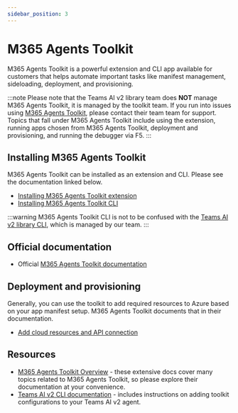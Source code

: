 ```yaml
---
sidebar_position: 3
---
```


# M365 Agents Toolkit

M365 Agents Toolkit is a powerful extension and CLI app available for customers that helps automate important tasks like manifest management, sideloading, deployment, and provisioning.

:::note
Please note that the Teams AI v2 library team does **NOT** manage M365 Agents Toolkit, it is managed by the toolkit team. If you run into issues using [M365 Agents Toolkit](https://github.com/OfficeDev/Teams-Toolkit), please contact their team team for support. Topics that fall under M365 Agents Toolkit include using the extension, running apps chosen from M365 Agents Toolkit, deployment and provisioning, and running the debugger via F5.
:::

## Installing M365 Agents Toolkit

M365 Agents Toolkit can be installed as an extension and CLI. Please see the documentation linked below.

- [Installing M365 Agents Toolkit extension](https://learn.microsoft.com/en-us/microsoftteams/platform/toolkit/install-teams-toolkit)
- [Installing M365 Agents Toolkit CLI](https://learn.microsoft.com/en-us/microsoftteams/platform/toolkit/microsoft-365-agents-toolkit-cli)

:::warning
M365 Agents Toolkit CLI is not to be confused with the [Teams AI v2 library CLI](../developer-tools/cli), which is managed by our team.
:::

## Official documentation

- Official [M365 Agents Toolkit documentation](https://learn.microsoft.com/en-us/microsoft-365/developer/overview-m365-agents-toolkit?toc=%2Fmicrosoftteams%2Fplatform%2Ftoc.json&bc=%2Fmicrosoftteams%2Fplatform%2Fbreadcrumb%2Ftoc.json)

## Deployment and provisioning

Generally, you can use the toolkit to add required resources to Azure based on your app manifest setup. M365 Agents Toolkit documents that in their documentation.

- [Add cloud resources and API connection](https://learn.microsoft.com/en-us/microsoftteams/platform/toolkit/add-resource)

## Resources

- [M365 Agents Toolkit Overview](https://learn.microsoft.com/en-us/microsoftteams/platform/toolkit/teams-toolkit-fundamentals) - these extensive docs cover many topics related to M365 Agents Toolkit, so please explore their documentation at your convenience.
- [Teams AI v2 CLI documentation](../developer-tools/cli) - includes instructions on adding toolkit configurations to your Teams AI v2 agent.
